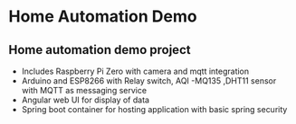 # Home Automation Demo

## Home automation demo project

- Includes Raspberry Pi Zero with camera and mqtt integration
- Arduino and ESP8266 with Relay switch, AQI -MQ135 ,DHT11 sensor with MQTT as messaging service
- Angular web UI for display of data
- Spring boot container for hosting application with basic spring security